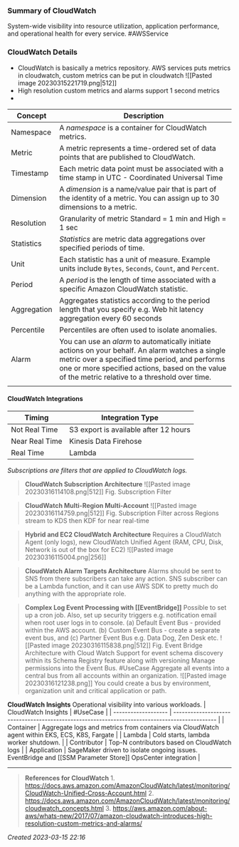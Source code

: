 ### Summary of CloudWatch
System-wide visibility into resource utilization, application performance, and operational health for every service. 
#AWSService 
### CloudWatch Details
- CloudWatch is basically a metrics repository. AWS services puts metrics in cloudwatch, custom metrics can be put in cloudwatch
![[Pasted image 20230315221719.png|512]]
- High resolution custom metrics and alarms support 1 second metrics
-
| Concept     | Description                                                                                                                                                                                                                                             |
| ----------- | ------------------------------------------------------------------------------------------------------------------------------------------------------------------------------------------------------------------------------------------------------- |
| Namespace   | A _namespace_ is a container for CloudWatch metrics.                                                                                                                                                                                                    |
| Metric      | A metric represents a time-ordered set of data points that are published to CloudWatch.                                                                                                                                                                 |
| Timestamp   | Each metric data point must be associated with a time stamp in UTC - Coordinated Universal Time                                                                                                                                                         |
| Dimension   | A _dimension_ is a name/value pair that is part of the identity of a metric. You can assign up to 30 dimensions to a metric.                                                                                                                            |
| Resolution  | Granularity of metric Standard = 1 min and High = 1 sec                                                                                                                                                                                                 |
| Statistics  | _Statistics_ are metric data aggregations over specified periods of time.                                                                                                                                                                               |
| Unit        | Each statistic has a unit of measure. Example units include `Bytes`, `Seconds`, `Count`, and `Percent`.                                                                                                                                                 |
| Period      | A _period_ is the length of time associated with a specific Amazon CloudWatch statistic.                                                                                                                                                                |
| Aggregation | Aggregates statistics according to the period length that you specify e.g. Web hit latency aggregation every 60 seconds                                                                                                                                 |
| Percentile  | Percentiles are often used to isolate anomalies.                                                                                                                                                                                                        |
| Alarm       | You can use an _alarm_ to automatically initiate actions on your behalf. An alarm watches a single metric over a specified time period, and performs one or more specified actions, based on the value of the metric relative to a threshold over time. |
|             |                                                                                                                                                                                                                                                         |            |                                                                                                                                                                                                                                                         |

#### CloudWatch Integrations
| Timing         | Integration Type                      |
| -------------- | ------------------------------------- |
| Not Real Time  | S3 export is available after 12 hours |
| Near Real Time | Kinesis Data Firehose                      |
| Real Time      | Lambda                                |

_Subscriptions are filters that are applied to CloudWatch logs._ 

>**CloudWatch Subscription Architecture**
![[Pasted image 20230316114108.png|512]]
Fig. Subscription Filter

> **CloudWatch Multi-Region Multi-Account**
![[Pasted image 20230316114759.png|512]]
Fig. Subscription Filter across Regions stream to KDS then KDF for near real-time

> **Hybrid and EC2 CloudWatch Architecture**
> Requires a CloudWatch Agent (only logs), new CloudWatch Unified Agent (RAM, CPU, Disk, Network is out of the box for EC2)
> ![[Pasted image 20230316115004.png|256]]

> **CloudWatch Alarm Targets Architecture**
> Alarms should be sent to SNS from there subscribers can take any action.
> SNS subscriber can be a Lambda function, and it can use AWS SDK to pretty much do anything with the appropriate role.

> **Complex Log Event Processing with [[EventBridge]]**
> Possible to set up a cron job. Also, set up security triggers e.g. notification email when root user logs in to console.
> (a) Default Event Bus - provided within the AWS account. (b) Custom Event Bus - create a separate event bus, and (c) Partner Event Bus e.g. Data Dog, Zen Desk etc.
> ![[Pasted image 20230316115838.png|512]]
> Fig. Event Bridge Architecture with Cloud Watch
> Support for event schema discovery within its Schema Registry feature along with versioning
> Manage permissions into the Event Bus. #UseCase Aggregate all events into a central bus from all accounts within an organization.
> ![[Pasted image 20230316121238.png]] 
> You could create a bus by environment, organization unit and critical application or path.

**CloudWatch Insights**
Operational visibility into various workloads. 
| CloudWatch Insights | #UseCase                                                                                       |
| ------------------- | --------------------------------------------------------------------------------------------- |
| Container           | Aggregate logs and metrics from containers via CloudWatch agent within EKS, ECS, K8S, Fargate |
| Lambda              | Cold starts, lambda worker shutdown.                                                          |
| Contributor         | Top-N contributors based on CloudWatch logs                                                   |
| Application         | SageMaker driven to isolate ongoing issues. EventBridge and [[SSM Parameter Store]] OpsCenter integration         |



---
>  **References for CloudWatch**
	1.  https://docs.aws.amazon.com/AmazonCloudWatch/latest/monitoring/CloudWatch-Unified-Cross-Account.html
	2. https://docs.aws.amazon.com/AmazonCloudWatch/latest/monitoring/cloudwatch_concepts.html
	3. https://aws.amazon.com/about-aws/whats-new/2017/07/amazon-cloudwatch-introduces-high-resolution-custom-metrics-and-alarms/


*Created  2023-03-15 22:16*